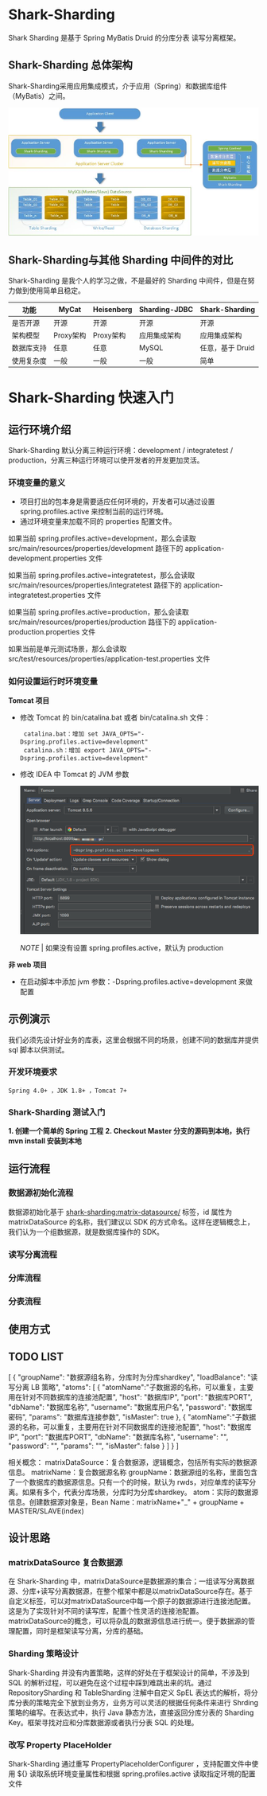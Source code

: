 # Shark-Sharding
Shark Sharding 是基于 Spring MyBatis Druid 的分库分表 读写分离框架。

## Shark-Sharding 总体架构
Shark-Sharding采用应用集成模式，介于应用（Spring）和数据库组件（MyBatis）之间。

![avatar](./doc/img/shark-sharding-1.jpg)

## Shark-Sharding与其他 Sharding 中间件的对比
Shark-Sharding 是我个人的学习之做，不是最好的 Sharding 中间件，但是在努力做到使用简单且稳定。

| 功能          | MyCat         |  Heisenberg   | Sharding-JDBC | Shark-Sharding |
| ------------- | ------------- | ------------- | ------------- | ------------- | 
| 是否开源       | 开源          | 开源           | 开源          | 开源           |
| 架构模型       | Proxy架构     | Proxy架构     | 应用集成架构    | 应用集成架构   |
| 数据库支持     | 任意          | 任意          | MySQL         | 任意，基于 Druid |
| 使用复杂度     | 一般          | 一般          | 一般          | 简单           |


# Shark-Sharding 快速入门
## 运行环境介绍
Shark-Sharding 默认分离三种运行环境：development / integratetest / production，分离三种运行环境可以使开发者的开发更加灵活。

### 环境变量的意义
 - 项目打出的包本身是需要适应任何环境的，开发者可以通过设置 spring.profiles.active 来控制当前的运行环境。
 - 通过环境变量来加载不同的 properties 配置文件。

如果当前 spring.profiles.active=development，那么会读取 src/main/resources/properties/development 路径下的 application-development.properties 文件

如果当前 spring.profiles.active=integratetest，那么会读取 src/main/resources/properties/integratetest 路径下的 application-integratetest.properties 文件

如果当前 spring.profiles.active=production，那么会读取 src/main/resources/properties/production 路径下的 application-production.properties 文件

如果当前是单元测试场景，那么会读取 src/test/resources/properties/application-test.properties 文件

### 如何设置运行时环境变量
**Tomcat 项目**
 - 修改 Tomcat 的 bin/catalina.bat 或者 bin/catalina.sh 文件：
        
        catalina.bat：增加 set JAVA_OPTS="-Dspring.profiles.active=development"
        catalina.sh：增加 export JAVA_OPTS="-Dspring.profiles.active=development"
 - 修改 IDEA 中 Tomcat 的 JVM 参数
 
    ![avatar](./doc/img/tomcat-env.png)

    _NOTE_ | 如果没有设置 spring.profiles.active，默认为 production

**非 web 项目**
 - 在启动脚本中添加 jvm 参数：-Dspring.profiles.active=development 来做配置

## 示例演示
 我们必须先设计好业务的库表，这里会根据不同的场景，创建不同的数据库并提供 sql 脚本以供测试。

### 开发环境要求
    
    Spring 4.0+ ，JDK 1.8+ ，Tomcat 7+ 

### Shark-Sharding 测试入门
 **1. 创建一个简单的 Spring 工程**
 **2. Checkout Master 分支的源码到本地，执行 mvn install 安装到本地**



## 运行流程
### 数据源初始化流程
数据源初始化基于 <shark-sharding:matrix-datasource/> 标签，id 属性为 matrixDataSource 的名称，我们建议以 SDK 的方式命名。这样在逻辑概念上，我们认为一个组数据源，就是数据库操作的 SDK。

### 读写分离流程
### 分库流程
### 分表流程

## 使用方式
## TODO LIST
[
    {
        "groupName": "数据源组名称，分库时为分库shardkey",
        "loadBalance": "读写分离 LB 策略",
        "atoms": [
            {
                "atomName":"子数据源的名称，可以重复，主要用在针对不同数据库的连接池配置",
                "host": "数据库IP",
                "port": "数据库PORT",
                "dbName": "数据库名称",
                "username": "数据库用户名",
                "password": "数据库密码",
                "params": "数据库连接参数",
                "isMaster": true
            },
            {
                "atomName":"子数据源的名称，可以重复，主要用在针对不同数据库的连接池配置",
                "host": "数据库IP",
                "port": "数据库PORT",
                "dbName": "数据库名称",
                "username": "",
                "password": "",
                "params": "",
                "isMaster": false
            }
        ]
    }
]

相关概念：
matrixDataSource：复合数据源，逻辑概念，包括所有实际的数据源信息。
matrixName：复合数据源名称
groupName：数据源组的名称，里面包含了一个数据库的数据源信息。只有一个的时候，默认为 rwds，对应单库的读写分离。如果有多个，代表分库场景，分库时为分库shardkey。
atom：实际的数据源信息。创建数据源对象是，Bean Name：matrixName+"_" + groupName + MASTER/SLAVE(index)

## 设计思路
### matrixDataSource 复合数据源
在 Shark-Sharding 中，matrixDataSource是数据源的集合；一组读写分离数据源、分库+读写分离数据源，在整个框架中都是以matrixDataSource存在。基于自定义标签，可以对matrixDataSource中每一个原子的数据源进行连接池配置。这是为了实现针对不同的读写库，配置个性灵活的连接池配置。matrixDataSource的概念，可以将杂乱的数据源信息进行统一。便于数据源的管理配置，同时是框架读写分离，分库的基础。

### Sharding 策略设计
Shark-Sharding 并没有内置策略，这样的好处在于框架设计的简单，不涉及到 SQL 的解析过程，可以避免在这个过程中踩到难跳出来的坑。通过 RepositorySharding 和 TableSharding 注解中自定义 SpEL 表达式的解析，将分库分表的策略完全下放到业务方，业务方可以灵活的根据任何条件来进行 Shrding 策略的编写。在表达式中，执行 Java 静态方法，直接返回分库分表的 Sharding Key。框架寻找对应和分库数据源或者执行分表 SQL 的处理。

### 改写 Property PlaceHolder
Shark-Sharding 通过重写 PropertyPlaceholderConfigurer ，支持配置文件中使用 ${} 读取系统环境变量属性和根据 spring.profiles.active 读取指定环境的配置文件